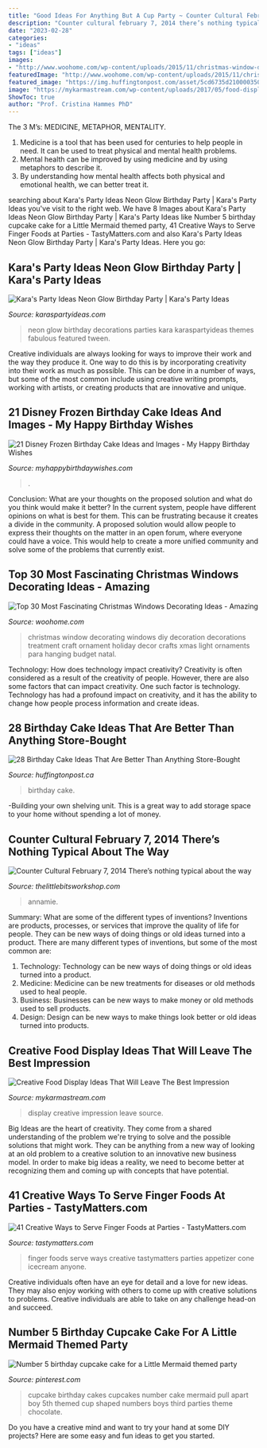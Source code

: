 ```yaml
---
title: "Good Ideas For Anything But A Cup Party ~ Counter Cultural February 7, 2014 There’s Nothing Typical About The Way"
description: "Counter cultural february 7, 2014 there’s nothing typical about the way"
date: "2023-02-28"
categories:
- "ideas"
tags: ["ideas"]
images:
- "http://www.woohome.com/wp-content/uploads/2015/11/christmas-window-decoration-29.jpg"
featuredImage: "http://www.woohome.com/wp-content/uploads/2015/11/christmas-window-decoration-29.jpg"
featured_image: "https://img.huffingtonpost.com/asset/5cd6735d2100003500c5aba4.jpeg?ops=1778_1000"
image: "https://mykarmastream.com/wp-content/uploads/2017/05/food-display-ideas-4.jpg"
ShowToc: true
author: "Prof. Cristina Hammes PhD"
---
```



The 3 M’s: MEDICINE, METAPHOR, MENTALITY.
1. Medicine is a tool that has been used for centuries to help people in need. It can be used to treat physical and mental health problems.
2. Mental health can be improved by using medicine and by using metaphors to describe it.
3. By understanding how mental health affects both physical and emotional health, we can better treat it.

	

		
searching about Kara&#039;s Party Ideas Neon Glow Birthday Party | Kara&#039;s Party Ideas you've visit to the right web. We have 8 Images about Kara&#039;s Party Ideas Neon Glow Birthday Party | Kara&#039;s Party Ideas like Number 5 birthday cupcake cake for a Little Mermaid themed party, 41 Creative Ways to Serve Finger Foods at Parties - TastyMatters.com and also Kara&#039;s Party Ideas Neon Glow Birthday Party | Kara&#039;s Party Ideas. Here you go:
		
    
## Kara&#039;s Party Ideas Neon Glow Birthday Party | Kara&#039;s Party Ideas

<img loading=lazy src="https://karaspartyideas.com/wp-content/uploads/2017/08/Neon-Glow-Birthday-Party-via-Karas-Party-Ideas-KarasPartyIdeas.com2_.jpeg" onerror="this.onerror=null;this.src='https://tse1.mm.bing.net/th?id=OIP.oRhgX43A42K6ET5lMObUiAHaLG&amp;pid=15.1';" alt="Kara&#039;s Party Ideas Neon Glow Birthday Party | Kara&#039;s Party Ideas">

_Source: karaspartyideas.com_

>neon glow birthday decorations parties kara karaspartyideas themes fabulous featured tween. 

	

Creative individuals are always looking for ways to improve their work and the way they produce it. One way to do this is by incorporating creativity into their work as much as possible. This can be done in a number of ways, but some of the most common include using creative writing prompts, working with artists, or creating products that are innovative and unique.

    
## 21 Disney Frozen Birthday Cake Ideas And Images - My Happy Birthday Wishes

<img loading=lazy src="https://www.myhappybirthdaywishes.com/wp-content/uploads/2016/01/characters-of-frozen-birthday-cake.jpg" onerror="this.onerror=null;this.src='https://tse4.mm.bing.net/th?id=OIP.k1Q3sJLe1z1qfjMu3kFM8QHaK0&amp;pid=15.1';" alt="21 Disney Frozen Birthday Cake Ideas and Images - My Happy Birthday Wishes">

_Source: myhappybirthdaywishes.com_

>. 

	

Conclusion: What are your thoughts on the proposed solution and what do you think would make it better?
In the current system, people have different opinions on what is best for them. This can be frustrating because it creates a divide in the community. A proposed solution would allow people to express their thoughts on the matter in an open forum, where everyone could have a voice. This would help to create a more unified community and solve some of the problems that currently exist.

    
## Top 30 Most Fascinating Christmas Windows Decorating Ideas - Amazing

<img loading=lazy src="http://www.woohome.com/wp-content/uploads/2015/11/christmas-window-decoration-29.jpg" onerror="this.onerror=null;this.src='https://tse4.mm.bing.net/th?id=OIP.KbMY8fVZwPbKM_HNy1AlPQHaPJ&amp;pid=15.1';" alt="Top 30 Most Fascinating Christmas Windows Decorating Ideas - Amazing">

_Source: woohome.com_

>christmas window decorating windows diy decoration decorations treatment craft ornament holiday decor crafts xmas light ornaments para hanging budget natal. 

	

Technology: How does technology impact creativity?
Creativity is often considered as a result of the creativity of people. However, there are also some factors that can impact creativity. One such factor is technology. Technology has had a profound impact on creativity, and it has the ability to change how people process information and create ideas.

    
## 28 Birthday Cake Ideas That Are Better Than Anything Store-Bought

<img loading=lazy src="https://img.huffingtonpost.com/asset/5cd6735d2100003500c5aba4.jpeg?ops=1778_1000" onerror="this.onerror=null;this.src='https://tse2.mm.bing.net/th?id=OIP.aew_8-EIp8uh1oRUoTLYMgHaEJ&amp;pid=15.1';" alt="28 Birthday Cake Ideas That Are Better Than Anything Store-Bought">

_Source: huffingtonpost.ca_

>birthday cake. 

	

-Building your own shelving unit. This is a great way to add storage space to your home without spending a lot of money.

    
## Counter Cultural February 7, 2014 There’s Nothing Typical About The Way

<img loading=lazy src="https://www.thelittlebitsworkshop.com/thelittlebitsworkshop.com/Resources/Archive_files/shapeimage_13.png" onerror="this.onerror=null;this.src='https://tse3.mm.bing.net/th?id=OIP.ov6MYvazcU-FePXBYuvCYwAAAA&amp;pid=15.1';" alt="Counter Cultural February 7, 2014 There’s nothing typical about the way">

_Source: thelittlebitsworkshop.com_

>annamie. 

	

Summary: What are some of the different types of inventions?
Inventions are products, processes, or services that improve the quality of life for people. They can be new ways of doing things or old ideas turned into a product. There are many different types of inventions, but some of the most common are:
1) Technology: Technology can be new ways of doing things or old ideas turned into a product.
2) Medicine: Medicine can be new treatments for diseases or old methods used to heal people.
3) Business: Businesses can be new ways to make money or old methods used to sell products.
4) Design: Design can be new ways to make things look better or old ideas turned into products.

    
## Creative Food Display Ideas That Will Leave The Best Impression

<img loading=lazy src="https://mykarmastream.com/wp-content/uploads/2017/05/food-display-ideas-4.jpg" onerror="this.onerror=null;this.src='https://tse1.mm.bing.net/th?id=OIP.ZVHUMQTf7kRXljCYq48uvQHaLH&amp;pid=15.1';" alt="Creative Food Display Ideas That Will Leave The Best Impression">

_Source: mykarmastream.com_

>display creative impression leave source. 

	

Big Ideas are the heart of creativity. They come from a shared understanding of the problem we're trying to solve and the possible solutions that might work. They can be anything from a new way of looking at an old problem to a creative solution to an innovative new business model. In order to make big ideas a reality, we need to become better at recognizing them and coming up with concepts that have potential.

    
## 41 Creative Ways To Serve Finger Foods At Parties - TastyMatters.com

<img loading=lazy src="http://www.tastymatters.com/wp-content/uploads/2017/02/Creative-Ways-to-Serve-Finger-Foods-2a.jpg" onerror="this.onerror=null;this.src='https://tse4.mm.bing.net/th?id=OIP.i_EwE08tLyz-4ojcD_Ei-QHaLH&amp;pid=15.1';" alt="41 Creative Ways to Serve Finger Foods at Parties - TastyMatters.com">

_Source: tastymatters.com_

>finger foods serve ways creative tastymatters parties appetizer cone icecream anyone. 

	

Creative individuals often have an eye for detail and a love for new ideas. They may also enjoy working with others to come up with creative solutions to problems. Creative individuals are able to take on any challenge head-on and succeed.

    
## Number 5 Birthday Cupcake Cake For A Little Mermaid Themed Party

<img loading=lazy src="https://i.pinimg.com/736x/cc/3b/34/cc3b349f3997f92961dd850a65555570--third-birthday-birthday-ideas.jpg" onerror="this.onerror=null;this.src='https://tse1.mm.bing.net/th?id=OIP.VJXHT1cjBWj8x0im70oT7wHaLL&amp;pid=15.1';" alt="Number 5 birthday cupcake cake for a Little Mermaid themed party">

_Source: pinterest.com_

>cupcake birthday cakes cupcakes number cake mermaid pull apart boy 5th themed cup shaped numbers boys third parties theme chocolate. 

	

Do you have a creative mind and want to try your hand at some DIY projects? Here are some easy and fun ideas to get you started.

